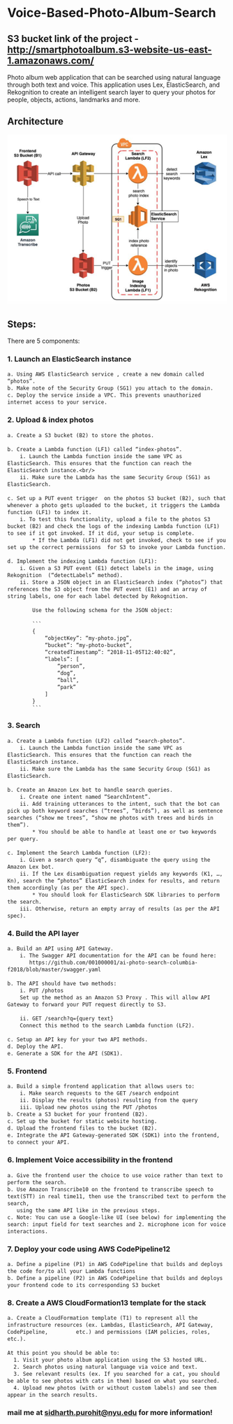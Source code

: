 # Voice-Based-Photo-Album-Search

## S3 bucket link of the project - http://smartphotoalbum.s3-website-us-east-1.amazonaws.com/
Photo album web application that can be searched using natural language through both text and voice.
This application uses Lex, ElasticSearch, and Rekognition to create an intelligent search layer to query your photos for people, objects, actions, landmarks and more.


## Architecture

![diagram](Images/ArchitectureDiagram-Voice_Based.png)

## Steps:
There are 5 components:

### 1. Launch an ElasticSearch instance 

	a. Using AWS ElasticSearch service , create a new domain called “photos”.
	b. Make note of the Security Group (SG1) you attach to the domain.
	c. Deploy the service inside a VPC. This prevents unauthorized internet access to your service.

### 2. Upload & index photos

	a. Create a S3 bucket (B2) to store the photos.

	b. Create a Lambda function (LF1) called “index-photos”.
		i. Launch the Lambda function inside the same VPC as ElasticSearch. This ensures that the function can reach the ElasticSearch instance.<br/>
		ii. Make sure the Lambda has the same Security Group (SG1) as ElasticSearch.

	c. Set up a PUT event trigger  on the photos S3 bucket (B2), such that whenever a photo gets uploaded to the bucket, it triggers the Lambda function (LF1) to index it.
		i. To test this functionality, upload a file to the photos S3 bucket (B2) and check the logs of the indexing Lambda function (LF1) to see if it got invoked. If it did, your setup is complete.
			* If the Lambda (LF1) did not get invoked, check to see if you set up the correct permissions  for S3 to invoke your Lambda function.

	d. Implement the indexing Lambda function (LF1):
		i. Given a S3 PUT event (E1) detect labels in the image, using Rekognition  (“detectLabels” method).
		ii. Store a JSON object in an ElasticSearch index (“photos”) that references the S3 object from the PUT event (E1) and an array of string labels, one for each label detected by Rekognition.

			Use the following schema for the JSON object:

			```
			{
				“objectKey”: “my-photo.jpg”,
				“bucket”: “my-photo-bucket”,
				“createdTimestamp”: “2018-11-05T12:40:02”,
				“labels”: [
					“person”,
					“dog”,
					“ball”,
					“park”
				]
			}
			```

### 3.	Search

	a. Create a Lambda function (LF2) called “search-photos”.
		i. Launch the Lambda function inside the same VPC as ElasticSearch. This ensures that the function can reach the ElasticSearch instance.
		ii. Make sure the Lambda has the same Security Group (SG1) as ElasticSearch.

	b. Create an Amazon Lex bot to handle search queries.
		i. Create one intent named “SearchIntent”.
		ii. Add training utterances to the intent, such that the bot can pick up both keyword searches (“trees”, “birds”), as well as sentence searches (“show me trees”, “show me photos with trees and birds in them”).
			* You should be able to handle at least one or two keywords per query.

	c. Implement the Search Lambda function (LF2):
		i. Given a search query “q”, disambiguate the query using the Amazon Lex bot.
		ii. If the Lex disambiguation request yields any keywords (K1, …, Kn), search the “photos” ElasticSearch index for results, and return them accordingly (as per the API spec).
			* You should look for ElasticSearch SDK libraries to perform the search.
		iii. Otherwise, return an empty array of results (as per the API spec).
		
### 4.	Build the API layer

	a. Build an API using API Gateway.
		i. The Swagger API documentation for the API can be found here:
		   https://github.com/001000001/ai-photo-search-columbia-f2018/blob/master/swagger.yaml

	b. The API should have two methods:
		i. PUT /photos
		Set up the method as an Amazon S3 Proxy . This will allow API Gateway to forward your PUT request directly to S3.

		ii. GET /search?q={query text}
		Connect this method to the search Lambda function (LF2).

	c. Setup an API key for your two API methods.
	d. Deploy the API.
	e. Generate a SDK for the API (SDK1).

### 5.	Frontend

	a. Build a simple frontend application that allows users to:
		i. Make search requests to the GET /search endpoint
		ii. Display the results (photos) resulting from the query
		iii. Upload new photos using the PUT /photos
	b. Create a S3 bucket for your frontend (B2).
	c. Set up the bucket for static website hosting.
	d. Upload the frontend files to the bucket (B2).
	e. Integrate the API Gateway-generated SDK (SDK1) into the frontend, to connect your API.



### 6. Implement Voice accessibility in the frontend
	a. Give the frontend user the choice to use voice rather than text to perform the search.
	b. Use Amazon Transcribe10 on the frontend to transcribe speech to text(STT) in real time11, then use the transcribed text to perform the search,
	   using the same API like in the previous steps.
	c. Note: You can use a Google-like UI (see below) for implementing the search: input field for text searches and 2. microphone icon for voice 		   interactions.
### 7. Deploy your code using AWS CodePipeline12
	a. Define a pipeline (P1) in AWS CodePipeline that builds and deploys the code for/to all your Lambda functions
	b. Define a pipeline (P2) in AWS CodePipeline that builds and deploys your frontend code to its corresponding S3 bucket

### 8. Create a AWS CloudFormation13 template for the stack
	a. Create a CloudFormation template (T1) to represent all the infrastructure resources (ex. Lambdas, ElasticSearch, API Gateway, CodePipeline, 		   etc.) and permissions (IAM policies, roles, etc.).
	
	At this point you should be able to:
	  1. Visit your photo album application using the S3 hosted URL.
	  2. Search photos using natural language via voice and text.
	  3. See relevant results (ex. If you searched for a cat, you should be able to see photos with cats in them) based on what you searched.
	  4. Upload new photos (with or without custom labels) and see them appear in the search results.
		

### mail me at sidharth.purohit@nyu.edu for more information!
